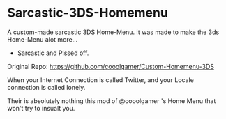 # Sarcastic-3DS-Homemenu
A custom-made sarcastic 3DS Home-Menu. It was made to make the 3ds Home-Menu alot more... 
- Sarcastic and Pissed off.

Original Repo: https://github.com/cooolgamer/Custom-Homemenu-3DS

When your Internet Connection is called Twitter, and your Locale connection is called lonely.

Their is absolutely nothing this mod of @cooolgamer 's Home Menu that won't try to insualt you.
